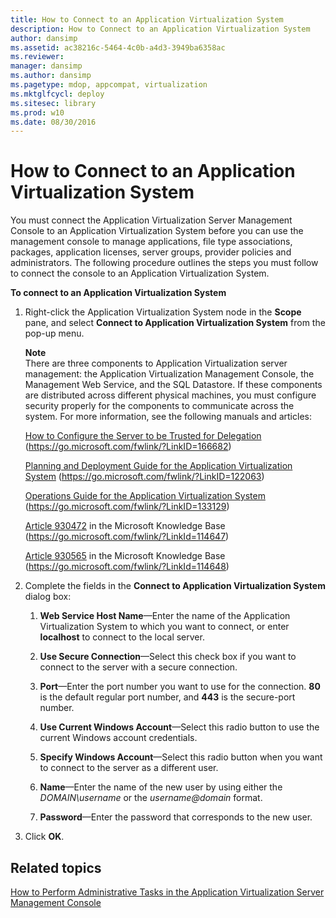 ```yaml
---
title: How to Connect to an Application Virtualization System
description: How to Connect to an Application Virtualization System
author: dansimp
ms.assetid: ac38216c-5464-4c0b-a4d3-3949ba6358ac
ms.reviewer: 
manager: dansimp
ms.author: dansimp
ms.pagetype: mdop, appcompat, virtualization
ms.mktglfcycl: deploy
ms.sitesec: library
ms.prod: w10
ms.date: 08/30/2016
---
```



# How to Connect to an Application Virtualization System


You must connect the Application Virtualization Server Management Console to an Application Virtualization System before you can use the management console to manage applications, file type associations, packages, application licenses, server groups, provider policies and administrators. The following procedure outlines the steps you must follow to connect the console to an Application Virtualization System.

**To connect to an Application Virtualization System**

1. Right-click the Application Virtualization System node in the **Scope** pane, and select **Connect to Application Virtualization System** from the pop-up menu.

   **Note**  
   There are three components to Application Virtualization server management: the Application Virtualization Management Console, the Management Web Service, and the SQL Datastore. If these components are distributed across different physical machines, you must configure security properly for the components to communicate across the system. For more information, see the following manuals and articles:

   [How to Configure the Server to be Trusted for Delegation](https://go.microsoft.com/fwlink/?LinkID=166682) (https://go.microsoft.com/fwlink/?LinkID=166682)

   [Planning and Deployment Guide for the Application Virtualization System](https://go.microsoft.com/fwlink/?LinkID=122063) (https://go.microsoft.com/fwlink/?LinkID=122063)

   [Operations Guide for the Application Virtualization System](https://go.microsoft.com/fwlink/?LinkID=133129) (https://go.microsoft.com/fwlink/?LinkID=133129)

   [Article 930472](https://go.microsoft.com/fwlink/?LinkId=114647) in the Microsoft Knowledge Base (https://go.microsoft.com/fwlink/?LinkId=114647)

   [Article 930565](https://go.microsoft.com/fwlink/?LinkId=114648) in the Microsoft Knowledge Base (https://go.microsoft.com/fwlink/?LinkId=114648)

     

2. Complete the fields in the **Connect to Application Virtualization System** dialog box:

   1. **Web Service Host Name**—Enter the name of the Application Virtualization System to which you want to connect, or enter **localhost** to connect to the local server.

   2. **Use Secure Connection**—Select this check box if you want to connect to the server with a secure connection.

   3. **Port**—Enter the port number you want to use for the connection. **80** is the default regular port number, and **443** is the secure-port number.

   4. **Use Current Windows Account**—Select this radio button to use the current Windows account credentials.

   5. **Specify Windows Account**—Select this radio button when you want to connect to the server as a different user.

   6. **Name**—Enter the name of the new user by using either the *DOMAIN\\username* or the <em>username@domain</em> format.

   7. **Password**—Enter the password that corresponds to the new user.

3. Click **OK**.

## Related topics


[How to Perform Administrative Tasks in the Application Virtualization Server Management Console](how-to-perform-administrative-tasks-in-the-application-virtualization-server-management-console.md)

 

 





